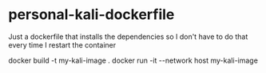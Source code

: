 # personal-kali-dockerfile
Just a dockerfile that installs the dependencies so I don't have to do that every time I restart the container


docker build -t my-kali-image .
docker run -it --network host my-kali-image

